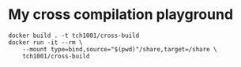 # My cross compilation playground
```shell
docker build . -t tch1001/cross-build
docker run -it --rm \
	--mount type=bind,source="$(pwd)"/share,target=/share \
	tch1001/cross-build
```
